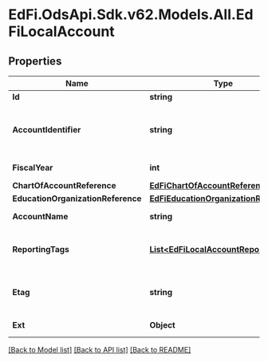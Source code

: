 # EdFi.OdsApi.Sdk.v62.Models.All.EdFiLocalAccount

## Properties

Name | Type | Description | Notes
------------ | ------------- | ------------- | -------------
**Id** | **string** |  | [optional] 
**AccountIdentifier** | **string** | Code value for the valid combination of account dimensions by LEA under which financials are reported. | 
**FiscalYear** | **int** | The fiscal year for the account. | 
**ChartOfAccountReference** | [**EdFiChartOfAccountReference**](EdFiChartOfAccountReference.md) |  | 
**EducationOrganizationReference** | [**EdFiEducationOrganizationReference**](EdFiEducationOrganizationReference.md) |  | 
**AccountName** | **string** | A descriptive name for the account. | [optional] 
**ReportingTags** | [**List&lt;EdFiLocalAccountReportingTag&gt;**](EdFiLocalAccountReportingTag.md) | An unordered collection of localAccountReportingTags. Optional tag for accountability reporting. | [optional] 
**Etag** | **string** | A unique system-generated value that identifies the version of the resource. | [optional] 
**Ext** | **Object** | Extensions to the LocalAccount entity. | [optional] 

[[Back to Model list]](../README.md#documentation-for-models) [[Back to API list]](../README.md#documentation-for-api-endpoints) [[Back to README]](../README.md)

